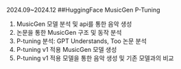 2024.09~2024.12
##HuggingFace MusicGen P-Tuning 

1. MusicGen 모델 분석 및 api를 통한 음악 생성
2. 논문을 통한 MusicGen 구조 및 동작 분석 
3. P-tuning 분석: GPT Understands, Too 논문 분석
4. P-tuning v1 적용 MusicGen 모델 생성
5. P-tuning v1 적용 모델을 통한 음악 생성 및 기존 모델과의 비교 
